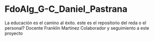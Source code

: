 # FdoAlg_G-C_Daniel_Pastrana
La educación es el camino al éxito.
este es el repositorio del reda o el personal?
Docente Franklin Martinez  Colaborador y seguimiento a este proyecto
